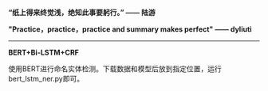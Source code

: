 **“纸上得来终觉浅，绝知此事要躬行。”  —— 陆游**

**"Practice，practice，practice and summary makes perfect" —— dyliuti**

------

**BERT+Bi-LSTM+CRF**

使用BERT进行命名实体检测。下载数据和模型后放到指定位置，运行bert_lstm_ner.py即可。



